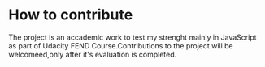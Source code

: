 # How to contribute

The project is an accademic work to test my strenght mainly in JavaScript as part of Udacity FEND Course.Contributions to the project will be welcomeed,only after it's evaluation is completed.
